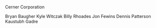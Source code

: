 Cerner Corporation

Bryan Baugher
Kyle Witczak
Billy Rhoades
Jon Fewins
Dennis Patterson
Kaustubh Gadre